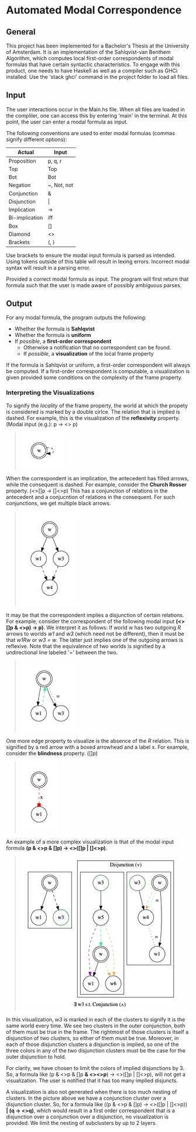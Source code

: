 # Automated Modal Correspondence
## General
This project has been implemented for a Bachelor's Thesis at the University of Amsterdam. It is an implementation of the Sahlqvist-van Benthem Algorithm, which computes local first-order correspondents of modal formulas that have certain syntactic characteristics. To engage with this product, one needs to have Haskell as well as a compiler such as GHCi installed. Use the 'stack ghci' command in the project folder to load all files.

## Input
The user interactions occur in the Main.hs file. When all files are loaded in the compliler, one can access this by entering 'main' in the terminal. At this point, the user can enter a modal formula as input.

The following conventions are used to enter modal formulas (commas signify different options):

Actual | Input
--- | ---
Proposition | p, q, r
Top | Top
Bot | Bot
Negation | ~, Not, not
Conjunction | &
Disjunction | \|
Implication | ->
Bi-implication | iff
Box | []
Diamond | <>
Brackets | (, )

Use brackets to ensure the modal input formula is parsed as intended. Using tokens outside of this table will result in lexing errors. Incorrect modal syntax will result in a parsing error. 

Provided a correct modal formula as input. The program will first return that formula such that the user is made aware of possibly ambiguous parses.

## Output
For any modal formula, the program outputs the following:
- Whether the formula is **Sahlqvist**
- Whether the formula is **uniform**
- If _possible_, a **first-order correspondent**
    - Otherwise a notification that no correspondent can be found.
    - If _possible_, a **visualization** of the local frame property

If the formula is Sahlqvist or uniform, a first-order correspondent will always be computed. If a first-order correspondent is computable, a visualization is given provided some conditions on the complexity of the frame property.

### Interpreting the Visualizations
To signify the _locality_ of the frame property, the world at which the propety is considered is marked by a double cirlce. The relation that is implied is dashed. For example, this is the visualization of the **reflexivity** property. (Modal input (e.g.): p -> <> p)
> ![reflexivity](img/Reflexiviy.jpeg) 

When the correspondent is an implication, the antecedent has filled arrows, while the consequent is dashed. For example, consider the **Church Rosser** property. (<>[]p -> []<>p) This has a conjunction of relations in the antecedent and a conjucntion of relations in the consequent. For such conjunctions, we get multiple black arrows.
> ![church-rosser](img/ChurchRosser.jpeg)

It may be that the correspondent implies a disjunction of certain relations. For example, consider the correspondent of the following modal input **(<>[]p & <>p) -> p)**. We interpret it as follows: If world _w_ has two outgoing _R_ arrows to worlds _w1_ and _w3_ (which need not be different), then it must be that _w1Rw_ or _w3 = w_. The latter just implies one of the outgoing arrows is reflexive. Note that the equivalence of two worlds is signified by a undirectional line labeled '=' between the two.
> ![impliedDisjWEqR](img/DisjWEqR.jpeg)

One more edge property to visualize is the absence of the _R_ relation. This is signified by a red arrow with a boxed arrowhead and a label x. For example, consider the **blindness** property. ([]p)
> ![Blindness](img/Blindness.jpeg)

An example of a more complex visualization is that of the modal input formula **(p & <>p & []p) -> <>([]p | []<>p)**.
> ![ComplexerVis](img/ComplexerVis.jpeg)

In this visualization, _w3_ is marked in each of the clusters to signify it is the same world every time. We see two clusters in the outer conjunction, both of them must be true in the frame. The rightmost of those clusters is itself a disjunction of two clusters, so either of them must be true. Moreover, in each of those disjunction clusters a disjunction is implied, so one of the three colors in any of the two disjunction clusters must be the case for the outer disjunction to hold.

For clarity, we have chosen to limit the colors of implied disjunctions by 3. So, a formula like (p & <>p & []p **& <><>p**) -> <>([]p | []<>p), will not get a visualization. The user is notified that it has too many implied disjuncts.

A visualization is also not generated when there is too much nesting of clusters. In the picture above we have a conjunction cluster over a disjunction cluster. So, for a formula like ((p & <>p & []p) -> <>([]p | []<>p)) **| (q -> <>q)**, which would result in a first order correspondent that is a disjunction over a conjunction over a disjunction, no visualization is provided. We limit the nesting of subclusters by up to 2 layers.